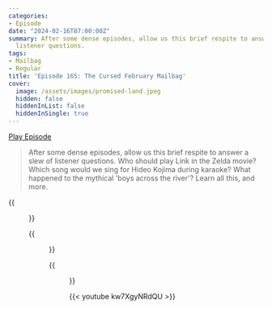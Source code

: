 ```yaml
---
categories:
- Episode
date: "2024-02-16T07:00:00Z"
summary: After some dense episodes, allow us this brief respite to answer a slew of
  listener questions.
tags:
- Mailbag
- Regular
title: 'Episode 165: The Cursed February Mailbag'
cover: 
  image: /assets/images/promised-land.jpeg
  hidden: false
  hiddenInList: false
  hiddenInSingle: true
---
```


[Play Episode](https://www.patreon.com/posts/episode-165-98542829)
> After some dense episodes, allow us this brief respite to answer a slew of listener questions. Who should play Link in the Zelda movie? Which song would we sing for Hideo Kojima during karaoke? What happened to the mythical 'boys across the river'? Learn all this, and more.

{{<figure 
    src="/assets/images/promised-land.jpeg" 
    caption="Image Credit: Shugdaddy" 
    alt="The Promised Land">}}

{{<figure 
    src="/assets/images/pret-getaway.jpeg" 
    caption="Image Credit: art-leaves-the-page on Reddit" 
    alt="The Pret Getaway">}}

{{<figure 
    src="/assets/images/pret-getaway-2.jpeg" 
    alt="The Pret Getaway 2" >}}

{{< youtube kw7XgyNRdQU >}}